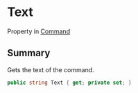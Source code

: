# Text

Property in [Command](broken-reference)

## Summary

Gets the text of the command.

```csharp
public string Text { get; private set; }
```
